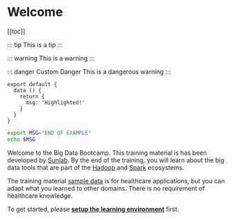 ---
---
# Welcome

[[toc]]

::: tip
This is a tip
:::

::: warning
This is a warning
:::

::: danger Custom Danger
This is a dangerous warning
:::

``` js{4}
export default {
  data () {
    return {
      msg: 'Highlighted!'
    }
  }
}
```

``` bash
export MSG="END OF EXAMPLE"
echo $MSG
```

Welcome to the Big Data Bootcamp. This training material is has been developed by [Sunlab](http://www.sunlab.org/). By the end of the training, you will learn about the big data tools that are part of the [Hadoop](http://hadoop.apache.org) and [Spark](http://spark.apache.org) ecosystems.

The training material [sample data](data) is for healthcare applications, but you can adapt what you learned to other domains. There is no requirement of healthcare knowledge.

To get started, please [**setup the learning environment**](environment) first.

